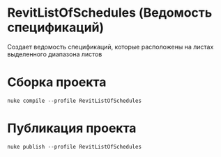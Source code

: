 # RevitListOfSchedules (Ведомость спецификаций)
Создает ведомость спецификаций, которые расположены на листах выделенного диапазона листов

# Сборка проекта
```
nuke compile --profile RevitListOfSchedules
```

# Публикация проекта
```
nuke publish --profile RevitListOfSchedules
```
